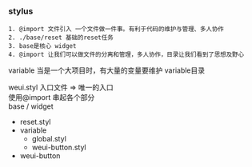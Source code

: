 ### stylus
    1. @import 文件引入 一个文件做一件事。有利于代码的维护与管理、多人协作
    2. ./base/reset 基础的reset任务
    3. base是核心 widget
    4. @import 让我们可以做文件的分离和管理，多人协作，目录让我们看到了思想及野心
variable 当是一个大项目时，有大量的变量要维护 variable目录

weui.styl 入口文件 => 唯一的入口    
使用@import 串起各个部分    
base / widget
- reset.styl
- variable
    - global.styl
    - weui-button.styl
- weui-button